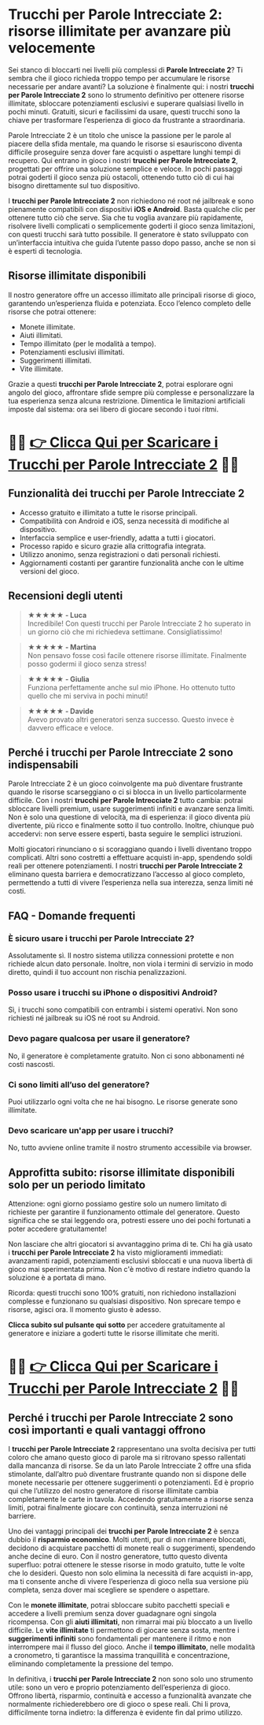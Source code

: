 <h1>Trucchi per Parole Intrecciate 2: risorse illimitate per avanzare più velocemente</h1>

<p>Sei stanco di bloccarti nei livelli più complessi di <strong>Parole Intrecciate 2</strong>? Ti sembra che il gioco richieda troppo tempo per accumulare le risorse necessarie per andare avanti? La soluzione è finalmente qui: i nostri <strong>trucchi per Parole Intrecciate 2</strong> sono lo strumento definitivo per ottenere risorse illimitate, sbloccare potenziamenti esclusivi e superare qualsiasi livello in pochi minuti. Gratuiti, sicuri e facilissimi da usare, questi trucchi sono la chiave per trasformare l’esperienza di gioco da frustrante a straordinaria.</p>

<p>Parole Intrecciate 2 è un titolo che unisce la passione per le parole al piacere della sfida mentale, ma quando le risorse si esauriscono diventa difficile proseguire senza dover fare acquisti o aspettare lunghi tempi di recupero. Qui entrano in gioco i nostri <strong>trucchi per Parole Intrecciate 2</strong>, progettati per offrire una soluzione semplice e veloce. In pochi passaggi potrai goderti il gioco senza più ostacoli, ottenendo tutto ciò di cui hai bisogno direttamente sul tuo dispositivo.</p>

<p>I <strong>trucchi per Parole Intrecciate 2</strong> non richiedono né root né jailbreak e sono pienamente compatibili con dispositivi <strong>iOS e Android</strong>. Basta qualche clic per ottenere tutto ciò che serve. Sia che tu voglia avanzare più rapidamente, risolvere livelli complicati o semplicemente goderti il gioco senza limitazioni, con questi trucchi sarà tutto possibile. Il generatore è stato sviluppato con un’interfaccia intuitiva che guida l’utente passo dopo passo, anche se non si è esperti di tecnologia.</p>

<h2>Risorse illimitate disponibili</h2>
<p>Il nostro generatore offre un accesso illimitato alle principali risorse di gioco, garantendo un’esperienza fluida e potenziata. Ecco l’elenco completo delle risorse che potrai ottenere:</p>
<ul>
  <li>Monete illimitate.</li>
  <li>Aiuti illimitati.</li>
  <li>Tempo illimitato (per le modalità a tempo).</li>
  <li>Potenziamenti esclusivi illimitati.</li>
  <li>Suggerimenti illimitati.</li>
  <li>Vite illimitate.</li>
</ul>

<p>Grazie a questi <strong>trucchi per Parole Intrecciate 2</strong>, potrai esplorare ogni angolo del gioco, affrontare sfide sempre più complesse e personalizzare la tua esperienza senza alcuna restrizione. Dimentica le limitazioni artificiali imposte dal sistema: ora sei libero di giocare secondo i tuoi ritmi.</p>

# 🔴🔴 **[👉 Clicca Qui per Scaricare i Trucchi per Parole Intrecciate 2](https://tinyurl.com/dicedragonsss)** 🔴🔴

<h2>Funzionalità dei trucchi per Parole Intrecciate 2</h2>
<ul>
  <li>Accesso gratuito e illimitato a tutte le risorse principali.</li>
  <li>Compatibilità con Android e iOS, senza necessità di modifiche al dispositivo.</li>
  <li>Interfaccia semplice e user-friendly, adatta a tutti i giocatori.</li>
  <li>Processo rapido e sicuro grazie alla crittografia integrata.</li>
  <li>Utilizzo anonimo, senza registrazioni o dati personali richiesti.</li>
  <li>Aggiornamenti costanti per garantire funzionalità anche con le ultime versioni del gioco.</li>
</ul>

<h2>Recensioni degli utenti</h2>
<blockquote>
  <p><strong>★★★★★ - Luca</strong><br>
  Incredibile! Con questi trucchi per Parole Intrecciate 2 ho superato in un giorno ciò che mi richiedeva settimane. Consigliatissimo!</p>
</blockquote>
<blockquote>
  <p><strong>★★★★★ - Martina</strong><br>
  Non pensavo fosse così facile ottenere risorse illimitate. Finalmente posso godermi il gioco senza stress!</p>
</blockquote>
<blockquote>
  <p><strong>★★★★★ - Giulia</strong><br>
  Funziona perfettamente anche sul mio iPhone. Ho ottenuto tutto quello che mi serviva in pochi minuti!</p>
</blockquote>
<blockquote>
  <p><strong>★★★★★ - Davide</strong><br>
  Avevo provato altri generatori senza successo. Questo invece è davvero efficace e veloce.</p>
</blockquote>

<h2>Perché i trucchi per Parole Intrecciate 2 sono indispensabili</h2>
<p>Parole Intrecciate 2 è un gioco coinvolgente ma può diventare frustrante quando le risorse scarseggiano o ci si blocca in un livello particolarmente difficile. Con i nostri <strong>trucchi per Parole Intrecciate 2</strong> tutto cambia: potrai sbloccare livelli premium, usare suggerimenti infiniti e avanzare senza limiti. Non è solo una questione di velocità, ma di esperienza: il gioco diventa più divertente, più ricco e finalmente sotto il tuo controllo. Inoltre, chiunque può accedervi: non serve essere esperti, basta seguire le semplici istruzioni.</p>

<p>Molti giocatori rinunciano o si scoraggiano quando i livelli diventano troppo complicati. Altri sono costretti a effettuare acquisti in-app, spendendo soldi reali per ottenere potenziamenti. I nostri <strong>trucchi per Parole Intrecciate 2</strong> eliminano questa barriera e democratizzano l’accesso al gioco completo, permettendo a tutti di vivere l’esperienza nella sua interezza, senza limiti né costi.</p>

<h2>FAQ - Domande frequenti</h2>
<h3>È sicuro usare i trucchi per Parole Intrecciate 2?</h3>
<p>Assolutamente sì. Il nostro sistema utilizza connessioni protette e non richiede alcun dato personale. Inoltre, non viola i termini di servizio in modo diretto, quindi il tuo account non rischia penalizzazioni.</p>

<h3>Posso usare i trucchi su iPhone o dispositivi Android?</h3>
<p>Sì, i trucchi sono compatibili con entrambi i sistemi operativi. Non sono richiesti né jailbreak su iOS né root su Android.</p>

<h3>Devo pagare qualcosa per usare il generatore?</h3>
<p>No, il generatore è completamente gratuito. Non ci sono abbonamenti né costi nascosti.</p>

<h3>Ci sono limiti all’uso del generatore?</h3>
<p>Puoi utilizzarlo ogni volta che ne hai bisogno. Le risorse generate sono illimitate.</p>

<h3>Devo scaricare un'app per usare i trucchi?</h3>
<p>No, tutto avviene online tramite il nostro strumento accessibile via browser.</p>

<h2>Approfitta subito: risorse illimitate disponibili solo per un periodo limitato</h2>
<p>Attenzione: ogni giorno possiamo gestire solo un numero limitato di richieste per garantire il funzionamento ottimale del generatore. Questo significa che se stai leggendo ora, potresti essere uno dei pochi fortunati a poter accedere gratuitamente!</p>

<p>Non lasciare che altri giocatori si avvantaggino prima di te. Chi ha già usato i <strong>trucchi per Parole Intrecciate 2</strong> ha visto miglioramenti immediati: avanzamenti rapidi, potenziamenti esclusivi sbloccati e una nuova libertà di gioco mai sperimentata prima. Non c'è motivo di restare indietro quando la soluzione è a portata di mano.</p>

<p>Ricorda: questi trucchi sono 100% gratuiti, non richiedono installazioni complesse e funzionano su qualsiasi dispositivo. Non sprecare tempo e risorse, agisci ora. Il momento giusto è adesso.</p>

<p><strong>Clicca subito sul pulsante qui sotto</strong> per accedere gratuitamente al generatore e iniziare a goderti tutte le risorse illimitate che meriti.</p>

# 🔴🔴 **[👉 Clicca Qui per Scaricare i Trucchi per Parole Intrecciate 2](https://tinyurl.com/dicedragonsss)** 🔴🔴

<h2>Perché i trucchi per Parole Intrecciate 2 sono così importanti e quali vantaggi offrono</h2>
<p>I <strong>trucchi per Parole Intrecciate 2</strong> rappresentano una svolta decisiva per tutti coloro che amano questo gioco di parole ma si ritrovano spesso rallentati dalla mancanza di risorse. Se da un lato Parole Intrecciate 2 offre una sfida stimolante, dall’altro può diventare frustrante quando non si dispone delle monete necessarie per ottenere suggerimenti o potenziamenti. Ed è proprio qui che l’utilizzo del nostro generatore di risorse illimitate cambia completamente le carte in tavola. Accedendo gratuitamente a risorse senza limiti, potrai finalmente giocare con continuità, senza interruzioni né barriere.</p>

<p>Uno dei vantaggi principali dei <strong>trucchi per Parole Intrecciate 2</strong> è senza dubbio il <strong>risparmio economico</strong>. Molti utenti, pur di non rimanere bloccati, decidono di acquistare pacchetti di monete reali o suggerimenti, spendendo anche decine di euro. Con il nostro generatore, tutto questo diventa superfluo: potrai ottenere le stesse risorse in modo gratuito, tutte le volte che lo desideri. Questo non solo elimina la necessità di fare acquisti in-app, ma ti consente anche di vivere l’esperienza di gioco nella sua versione più completa, senza dover mai scegliere se spendere o aspettare.</p>

<p>Con le <strong>monete illimitate</strong>, potrai sbloccare subito pacchetti speciali e accedere a livelli premium senza dover guadagnare ogni singola ricompensa. Con gli <strong>aiuti illimitati</strong>, non rimarrai mai più bloccato a un livello difficile. Le <strong>vite illimitate</strong> ti permettono di giocare senza sosta, mentre i <strong>suggerimenti infiniti</strong> sono fondamentali per mantenere il ritmo e non interrompere mai il flusso del gioco. Anche il <strong>tempo illimitato</strong>, nelle modalità a cronometro, ti garantisce la massima tranquillità e concentrazione, eliminando completamente la pressione del tempo.</p>

<p>In definitiva, i <strong>trucchi per Parole Intrecciate 2</strong> non sono solo uno strumento utile: sono un vero e proprio potenziamento dell’esperienza di gioco. Offrono libertà, risparmio, continuità e accesso a funzionalità avanzate che normalmente richiederebbero ore di gioco o spese reali. Chi li prova, difficilmente torna indietro: la differenza è evidente fin dal primo utilizzo.</p>
